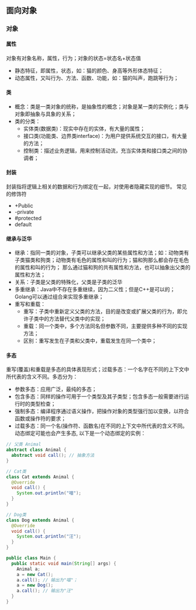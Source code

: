 
## 面向对象

### 对象

#### 属性
对象有对象名称，属性，行为；对象的状态=状态名+状态值 
* 静态特征，即属性，状态，如：猫的颜色、身高等外形体态特征；
* 动态属性，又叫行为、方法、函数、功能，如：猫的叫声，跑跳等行为；

#### 类
* 概念：类是一类对象的统称，是抽象性的概念；对象是某一类的实例化；类与对象即抽象与具象的关系；
* 类的分类：
    * 实体类(数据类)：现实中存在的实体，有大量的属性；
    * 接口类(功能类、边界类interface)：为用户提供系统交互的接口，有大量的方法；
    * 控制类：描述业务逻辑，用来控制活动流，充当实体类和接口类之间的协调者；

#### 封装
封装指将逻辑上相关的数据和行为绑定在一起，对使用者隐藏实现的细节。
常见的修饰符
* +Public
* -private
* #protected
* default

#### 继承与泛华
* 继承：指同一类的对象，子类可以继承父类的某些属性和方法；如：动物类有子类猫类和狗类；动物类有毛色的属性和叫的行为；猫和狗那么都会存在毛色的属性和叫的行为；
  那么通过猫和狗的共有属性和方法，也可以抽象出父类的属性和方法；
* 关系：子类是父类的特殊化，父类是子类的泛华
* 多重继承：Java中不存在多重继续，因为二义性；但是C++是可以的；Golang可以通过组合来实现多重继承；
* 重写和重载：
  * 重写：子类中重新定义父类的方法，目的是改变或扩展父类的行为，即允许子类中的方法替代父类中的实现；
  * 重载：同一个类中，多个方法同名但参数不同，主要提供多种不同的实现方法；
  * 区别：重写发生在子类和父类中，重载发生在同一个类中；

#### 多态
重写(覆盖)和重载是多态的具体表现形式；过载多态：一个名字在不同的上下文中所代表的含义不同。多态分为：
* 参数多态：应用广泛，最纯的多态；
* 包含多态：同样的操作可用于一个类型及其子类型；包含多态一般需要进行运行时的类型检查；
* 强制多态：编译程序通过语义操作，把操作对象的类型强行加以变换，以符合函数或操作符的要求；
* 过载多态：同一个名(操作符、函数名)在不同的上下文中所代表的含义不同。
动态绑定可能也会产生多态, 以下是一个动态绑定的实例：
```java
// 父类 Animal
abstract class Animal {
  abstract void call(); // 抽象方法
}

// Cat类
class Cat extends Animal {
  @Override
  void call() {
    System.out.println("喵");
  }
}

// Dog类
class Dog extends Animal {
  @Override
  void call() {
    System.out.println("汪");
  }
}

public class Main {
  public static void main(String[] args) {
    Animal a;
    a = new Cat();
    a.call(); // 输出为"喵"；
    a = new Dog();
    a.call(); // 输出为"汪"
  }
}
```



